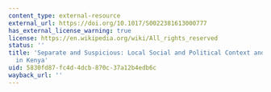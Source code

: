 ```yaml
---
content_type: external-resource
external_url: https://doi.org/10.1017/S0022381613000777
has_external_license_warning: true
license: https://en.wikipedia.org/wiki/All_rights_reserved
status: ''
title: 'Separate and Suspicious: Local Social and Political Context and Ethnic Tolerance
  in Kenya'
uid: 5830fd87-fc4d-4dcb-870c-37a12b4edb6c
wayback_url: ''
---
```

